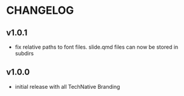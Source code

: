 # CHANGELOG

## v1.0.1
- fix relative paths to font files. slide.qmd files can now be stored in subdirs

## v1.0.0

- initial release with all TechNative Branding
